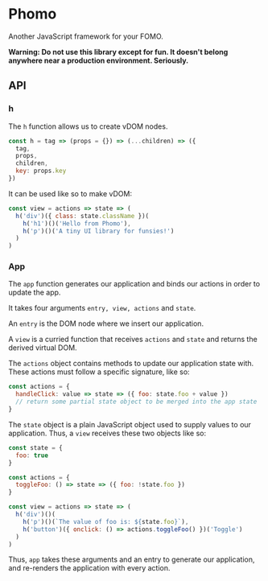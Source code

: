 # Phomo

Another JavaScript framework for your FOMO.

**Warning: Do not use this library except for fun. It doesn't belong anywhere near a production environment. Seriously.**

## API

### h

The `h` function allows us to create vDOM nodes.

```javascript
const h = tag => (props = {}) => (...children) => ({
  tag,
  props,
  children,
  key: props.key
})

```

It can be used like so to make vDOM:

```javascript
const view = actions => state => (
  h('div')({ class: state.className })(
    h('h1')()('Hello from Phomo'),
    h('p')()('A tiny UI library for funsies!')
  )
)
```

### App

The `app` function generates our application and binds our actions in order to update the app.

It takes four arguments `entry, view, actions` and `state`.

An `entry` is the DOM node where we insert our application.

A `view` is a curried function that receives `actions` and `state` and returns the derived virtual DOM.

The `actions` object contains methods to update our application state with. These actions must follow a specific signature, like so:

```javascript
const actions = {
  handleClick: value => state => ({ foo: state.foo + value })
  // return some partial state object to be merged into the app state
}
```

The `state` object is a plain JavaScript object used to supply values to our application. Thus, a `view` receives these two objects like so:

```javascript
const state = {
  foo: true
}

const actions = {
  toggleFoo: () => state => ({ foo: !state.foo })
}

const view = actions => state => (
  h('div')()(
    h('p')()(`The value of foo is: ${state.foo}`),
    h('button')({ onclick: () => actions.toggleFoo() })('Toggle')
  )
)
```

Thus, `app` takes these arguments and an entry to generate our application, and re-renders the application with every action.





